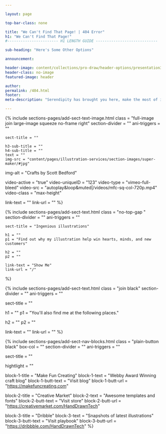 ```yaml
---

layout: page

top-bar-class: none

title: "We Can't Find That Page! | 404 Error"
h1: "We Can't Find That Page!"
#----------------------- H1 LENGTH GUIDE ----------------------------

sub-heading: "Here's Some Other Options"

announcement:

header-image: content/collections/pro-draw/header-options/presentation3/#jpg
header-class: no-image
featured-image: header

author:
permalink: /404.html
footer:
meta-description: "Serendipity has brought you here, make the most of it - check out some of my favourite blueprints!"

---
```





<!-- SECTION TEXT & IMAGE -->
{% include sections-pages/add-sect-text-image.html
	class = "full-image join large-image squeeze no-frame right"
	section-divider = ""
	ani-triggers = ""

	sect-title = ""

	h3-sub-title = ""
	h4-sub-title = ""
	text = ""
	img-src = "content/pages/illustration-services/section-images/super-maker/#jpg"
  img-alt = "Crafts by Scott Bedford"

  video-active = "true"
  video-uniqueID = "123"
  video-type = "vimeo-full-bleed"
  video-src = "autoplay&loop&muted|/videos/mfc-sq-col-720p.mp4"
  video-class = "max-height"
  	
  link-text = ""
  link-url = ""
%}



<!-- SECTION TEXT -->
{% include sections-pages/add-sect-text.html
	class = "no-top-gap "
	section-divider = ""
	ani-triggers = ""

	sect-title = "Ingenious illustrations"
  
	h1 = ""
	p1 = "Find out why my illustration help win hearts, minds, and new customers"
	
	h2 = ""
	p2 = ""
  
	link-text = "Show Me"
	link-url = "/"
%}






<!-- SECTION TEXT -->
{% include sections-pages/add-sect-text.html
  class = "join black"
  section-divider = ""
  ani-triggers = ""

  sect-title = ""
  
  h1 = ""
  p1 = "You'll also find me at the following places."
  
  h2 = ""
  p2 = ""
  
  link-text = ""
  link-url = ""
%}

<!-- SECTION NAV BLOCKS -->
{% include sections-pages/add-sect-nav-blocks.html
  class = "plain-button black"
  box-col = ""
  section-divider = ""
  ani-triggers = ""

  sect-title = ""

  hightlight = ""
  
  block-1-title = "Make Fun Creating"
  block-1-text = "Webby Award Winning craft blog"
  block-1-butt-text = "Visit blog"
  block-1-butt-url = "https://makefuncreating.com"

  block-2-title = "Creative Market"
  block-2-text = "Awesome templates and fonts"
  block-2-butt-text = "Visit store"
  block-2-butt-url = "https://creativemarket.com/HandDrawnTech"

  block-3-title = "Dribble"
  block-3-text = "Snapshots of latest illustrations"
  block-3-butt-text = "Visit playbook"
  block-3-butt-url = "https://dribbble.com/HandDrawnTech"
%} 



